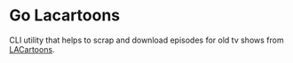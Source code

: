 Go Lacartoons
===

CLI utility that helps to scrap and download episodes for old tv shows from [LACartoons](https://www.lacartoons.com/).
